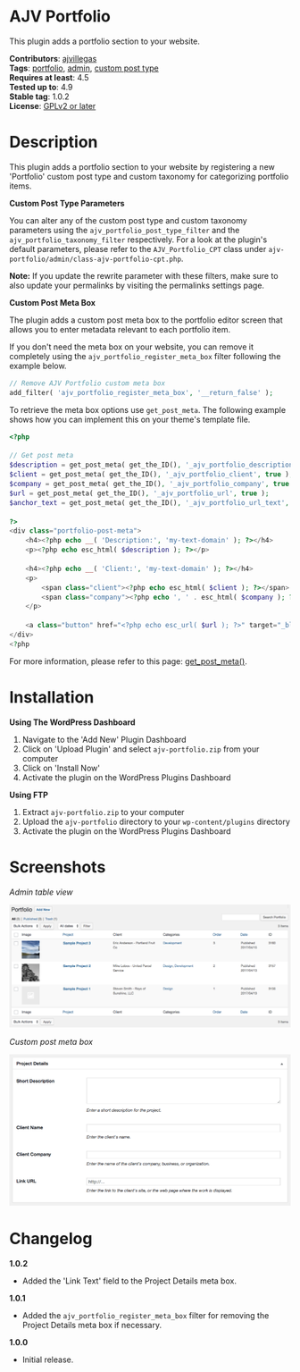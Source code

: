 # AJV Portfolio

This plugin adds a portfolio section to your website.

**Contributors**: [ajvillegas](http://profiles.wordpress.org/ajvillegas)  
**Tags**: [portfolio](http://wordpress.org/plugins/tags/portfolio), [admin](http://wordpress.org/plugins/tags/admin), [custom post type](http://wordpress.org/plugins/tags/custom-post-type)  
**Requires at least**: 4.5  
**Tested up to**: 4.9  
**Stable tag**: 1.0.2  
**License**: [GPLv2 or later](http://www.gnu.org/licenses/gpl-2.0.html)

# Description

This plugin adds a portfolio section to your website by registering a new 'Portfolio' custom post type and custom taxonomy for categorizing portfolio items.

**Custom Post Type Parameters**

You can alter any of the custom post type and custom taxonomy parameters using the `ajv_portfolio_post_type_filter` and the `ajv_portfolio_taxonomy_filter` respectively. For a look at the plugin's default parameters, please refer to the `AJV_Portfolio_CPT` class under `ajv-portfolio/admin/class-ajv-portfolio-cpt.php`.

**Note:** If you update the rewrite parameter with these filters, make sure to also update your permalinks by visiting the permalinks settings page.

**Custom Post Meta Box**

The plugin adds a custom post meta box to the portfolio editor screen that allows you to enter metadata relevant to each portfolio item.

If you don't need the meta box on your website, you can remove it completely using the `ajv_portfolio_register_meta_box` filter following the example below.  

```php
// Remove AJV Portfolio custom meta box
add_filter( 'ajv_portfolio_register_meta_box', '__return_false' );
```

To retrieve the meta box options use `get_post_meta`. The following example shows how you can implement this on your theme's template file.

```php
<?php

// Get post meta
$description = get_post_meta( get_the_ID(), '_ajv_portfolio_description', true );
$client = get_post_meta( get_the_ID(), '_ajv_portfolio_client', true );
$company = get_post_meta( get_the_ID(), '_ajv_portfolio_company', true );
$url = get_post_meta( get_the_ID(), '_ajv_portfolio_url', true );
$anchor_text = get_post_meta( get_the_ID(), '_ajv_portfolio_url_text', true );

?>
<div class="portfolio-post-meta">
    <h4><?php echo __( 'Description:', 'my-text-domain' ); ?></h4>
    <p><?php echo esc_html( $description ); ?></p>
	
    <h4><?php echo __( 'Client:', 'my-text-domain' ); ?></h4>
    <p>
        <span class="client"><?php echo esc_html( $client ); ?></span>
        <span class="company"><?php echo ', ' . esc_html( $company ); ?></span>
    </p>
	
    <a class="button" href="<?php echo esc_url( $url ); ?>" target="_blank"><?php echo esc_html( anchor_text ); ?></a>
</div>
<?php
```

For more information, please refer to this page: [get_post_meta()](https://developer.wordpress.org/reference/functions/get_post_meta/).

# Installation

**Using The WordPress Dashboard**

1. Navigate to the 'Add New' Plugin Dashboard
2. Click on 'Upload Plugin' and select `ajv-portfolio.zip` from your computer
3. Click on 'Install Now'
4. Activate the plugin on the WordPress Plugins Dashboard

**Using FTP**

1. Extract `ajv-portfolio.zip` to your computer
2. Upload the `ajv-portfolio` directory to your `wp-content/plugins` directory
3. Activate the plugin on the WordPress Plugins Dashboard

# Screenshots

*Admin table view*

![Admin table view](wp-assets/screenshot-1.png?raw=true)

*Custom post meta box*

![Custom post meta box](wp-assets/screenshot-2.png?raw=true)

# Changelog

**1.0.2**
* Added the 'Link Text' field to the Project Details meta box.

**1.0.1**
* Added the `ajv_portfolio_register_meta_box` filter for removing the Project Details meta box if necessary.

**1.0.0**
* Initial release.
